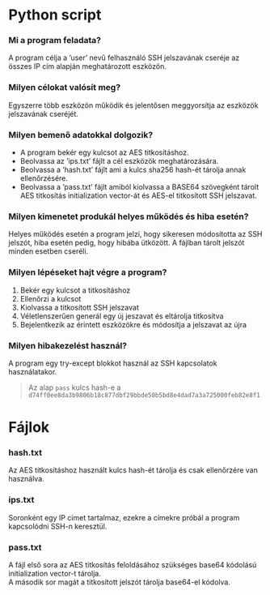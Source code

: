 # Python script

### Mi a program feladata?
A program célja a ’user’ nevű felhasználó SSH jelszavának cseréje az összes IP cím alapján meghatározott eszközön.

### Milyen célokat valósít meg?
Egyszerre több eszközön működik és jelentősen meggyorsítja az eszközök jelszavának cseréjét.

### Milyen bemenő adatokkal dolgozik?
- A program bekér egy kulcsot az AES titkosításhoz.
- Beolvassa az ’ips.txt’ fájlt a cél eszközök meghatározására.
- Beolvassa a ’hash.txt’ fájlt ami a kulcs sha256 hash-ét tárolja annak ellenőrzésére.
- Beolvassa a ’pass.txt’ fájlt amiból kiolvassa a BASE64 szövegként tárolt AES titkosítás initialization vector-át és AES-el titkosított SSH jelszavat.

### Milyen kimenetet produkál helyes működés és hiba esetén?
Helyes működés esetén a program jelzi, hogy sikeresen módosította az SSH jelszót, hiba esetén pedig, hogy hibába ütközött. A fájlban tárolt jelszót minden esetben cseréli.

### Milyen lépéseket hajt végre a program?
1. Bekér egy kulcsot a titkosításhoz
2. Ellenőrzi a kulcsot
3. Kiolvassa a titkosított SSH jelszavat
4. Véletlenszerűen generál egy új jeszavat és eltárolja titkosítva
5. Bejelentkezik az érintett eszközökre és módosítja a jelszavat az újra

### Milyen hibakezelést használ?
A program egy try-except blokkot használ az SSH kapcsolatok használatakor.

> Az alap `pass` kulcs hash-e a `d74ff0ee8da3b9806b18c877dbf29bbde50b5bd8e4dad7a3a725000feb82e8f1`

# Fájlok

### hash.txt
Az AES titkosításhoz használt kulcs hash-ét tárolja és csak ellenőrzére van használva.

### ips.txt
Soronként egy IP címet tartalmaz, ezekre a címekre próbál a program kapcsolódni SSH-n keresztül.

### pass.txt
A fájl első sora az AES titkosítás feloldásához szükséges base64 kódolású initialization vector-t tárolja.\
A második sor magát a titkosított jelszót tárolja base64-el kódolva.
